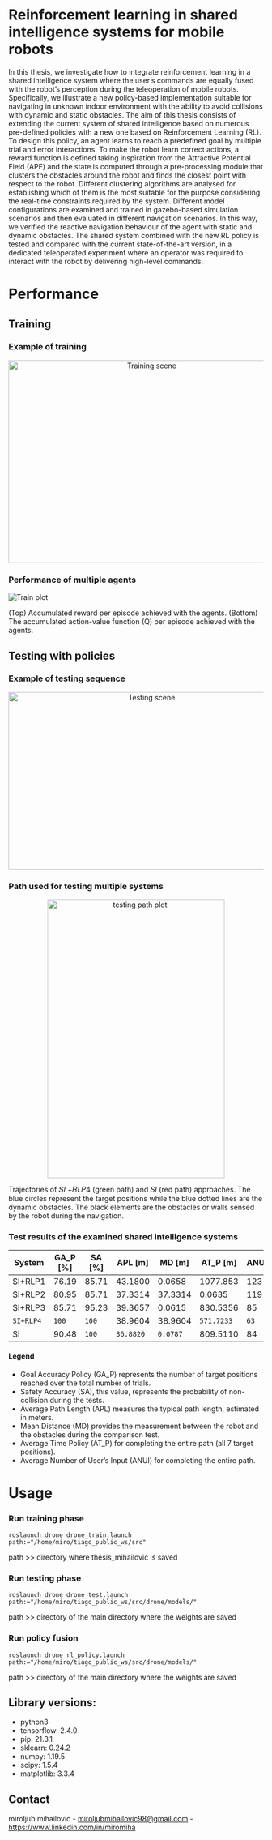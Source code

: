 # Reinforcement learning in shared intelligence systems for mobile robots
In this thesis, we investigate how to integrate reinforcement learning in a shared
intelligence system where the user’s commands are equally fused with the
robot’s perception during the teleoperation of mobile robots. Specifically, we illustrate a new policy-based implementation suitable for navigating in unknown
indoor environment with the ability to avoid collisions with dynamic and static
obstacles. The aim of this thesis consists of extending the current system of
shared intelligence based on numerous pre-defined policies with a new one
based on Reinforcement Learning (RL).
To design this policy, an agent learns to reach a predefined goal by multiple
trial and error interactions. To make the robot learn correct actions, a reward
function is defined taking inspiration from the Attractive Potential Field (APF)
and the state is computed through a pre-processing module that clusters the
obstacles around the robot and finds the closest point with respect to the robot.
Different clustering algorithms are analysed for establishing which of them is
the most suitable for the purpose considering the real-time constraints required
by the system.
Different model configurations are examined and trained in gazebo-based simulation scenarios and then evaluated in different navigation scenarios. In this
way, we verified the reactive navigation behaviour of the agent with static and
dynamic obstacles. The shared system combined with the new RL policy is
tested and compared with the current state-of-the-art version, in a dedicated
teleoperated experiment where an operator was required to interact with the
robot by delivering high-level commands.

# Performance 
## Training
### Example of training

<p align="center">
<img height="400" src="https://github.com/Shared-Intelligence-RL/thesis_mihailovic/blob/main/readme_files/train_video.gif" title="Training scene" width="550"/>
</p>

### Performance of multiple agents

![](https://github.com/Shared-Intelligence-RL/thesis_mihailovic/blob/main/readme_files/train.png "Train plot")

(Top) Accumulated reward per episode achieved with the agents. (Bottom) The accumulated action-value function (Q) per episode achieved with the agents.

## Testing with policies
### Example of testing sequence

<p align="center">
<img height="350" src="https://github.com/Shared-Intelligence-RL/thesis_mihailovic/blob/main/readme_files/RL_test_video.gif" title="Testing scene" width="550"/>
</p>

### Path used for testing multiple systems

<p align="center">
<img height="550" src="https://github.com/Shared-Intelligence-RL/thesis_mihailovic/blob/main/readme_files/testing_path.png" title="testing path plot" width="350"/>
</p>

Trajectories of 𝑆𝐼 +𝑅𝐿𝑃4 (green path) and 𝑆𝐼 (red path) approaches.
The blue circles represent the target positions while the blue dotted lines are the
dynamic obstacles. The black elements are the obstacles or walls sensed by the
robot during the navigation.

### Test results of the examined shared intelligence systems  


<div align="center">

| System    | GA_P [%] | SA [%] | APL [m]   | MD [m]   | AT_P [m]   | ANUI | 
|-----------|----------|--------|-----------|----------|------------|------|
| SI+RLP1   | 76.19    | 85.71  | 43.1800   | 0.0658   | 1077.853   | 123  |
| SI+RLP2   | 80.95    | 85.71  | 37.3314   | 37.3314  | 0.0635     | 119  |
| SI+RLP3   | 85.71    | 95.23  | 39.3657   | 0.0615   | 830.5356   | 85   |
| `SI+RLP4` | `100`    | `100`  | 38.9604   | 38.9604  | `571.7233` | `63` |
| SI        | 90.48    | `100`  | `36.8820` | `0.0787` | 809.5110   | 84   |

</div>

#### Legend
- Goal Accuracy Policy (GA_P) represents the number of target positions reached over the total number of trials.
- Safety Accuracy (SA), this value, represents the probability of non-collision during the tests.
- Average Path Length (APL) measures the typical path length, estimated in meters.
- Mean Distance (MD) provides the measurement between the robot and the obstacles during the comparison test.
- Average Time Policy (AT_P) for completing the entire path (all 7 target positions).
- Average Number of User’s Input (ANUI) for completing the entire path.

# Usage
### Run training phase
```
roslaunch drone drone_train.launch path:="/home/miro/tiago_public_ws/src"
```
path >> directory where thesis_mihailovic is saved
### Run testing phase
```
roslaunch drone drone_test.launch path:="/home/miro/tiago_public_ws/src/drone/models/"
```
path >> directory of the main directory where the weights are saved
### Run policy fusion
```
roslaunch drone rl_policy.launch path:="/home/miro/tiago_public_ws/src/drone/models/"
```
path >> directory of the main directory where the weights are saved

## Library versions:

- python3
- tensorflow: 2.4.0
- pip: 21.3.1
- sklearn: 0.24.2
- numpy: 1.19.5
- scipy: 1.5.4
- matplotlib: 3.3.4

## Contact

miroljub mihailovic - miroljubmihailovic98@gmail.com - https://www.linkedin.com/in/miromiha